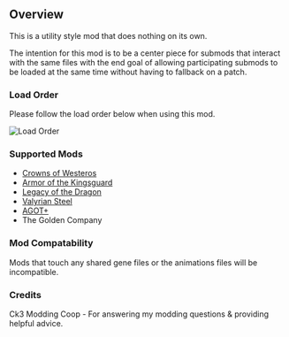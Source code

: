 ## Overview
This is a utility style mod that does nothing on its own. 

The intention for this mod is to be a center piece for submods that interact with the same files with the end goal of allowing participating submods to be loaded at the same time without having to fallback on a patch.


### Load Order

Please follow the load order below when using this mod.

![Load Order](https://i.imgur.com/8CW03Ar.png)

### Supported Mods
- [Crowns of Westeros](https://steamcommunity.com/workshop/filedetails/?id=2995674648)
- [Armor of the Kingsguard](https://github.com/JediNick/Armor_Of_The_Kingsguard)
- [Legacy of the Dragon](https://github.com/JediNick/Legacy_Of_The_Dragon)
- [Valyrian Steel](https://github.com/JediNick/Valyrian_Steel)
- [AGOT+](https://steamcommunity.com/sharedfiles/filedetails/?id=2950245430)
- The Golden Company

### Mod Compatability

Mods that touch any shared gene files or the animations files will be incompatible.

### Credits

Ck3 Modding Coop - For answering my modding questions & providing helpful advice.
